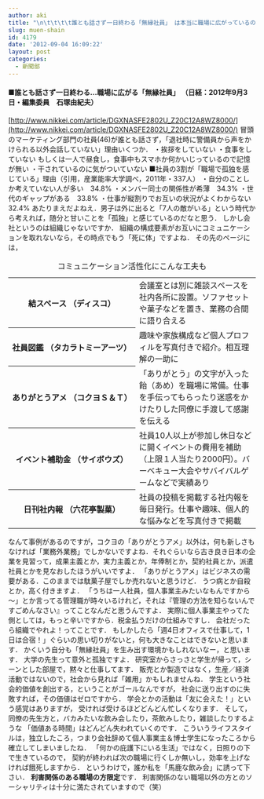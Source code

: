 ```yaml
---
author: aki
title: "\n\t\t\t\t誰とも話さず一日終わる「無縁社員」 は本当に職場に広がっているのか？\t\t"
slug: muen-shain
id: 4179
date: '2012-09-04 16:09:22'
layout: post
categories:
  - 新聞部
---
```


#### ■誰とも話さず一日終わる…職場に広がる「無縁社員」 （日経：2012年9月3日・編集委員　石塚由紀夫）

[http://www.nikkei.com/article/DGXNASFE2802U_Z20C12A8WZ8000/](http://www.nikkei.com/article/DGXNASFE2802U_Z20C12A8WZ8000/) 冒頭のマーケティング部門の社員(46)が誰とも話さず，「退社時に警備員から声をかけられる以外会話していない」理由いくつか． ・挨拶をしていない ・食事をしていない もしくは一人で昼食し，食事中もスマホか何かいじっているので記憶が無い ・干されているのに気がついていない ■社員の3割が「職場で孤独を感じている」理由（引用，産業能率大学調べ，2011年・337人） ・自分のことしか考えていない人が多い　34.8% ・メンバー同士の関係性が希薄　34.3% ・世代のギャップがある　33.8% ・仕事が縦割りでお互いの状況がよくわからない　32.4% あたりまえだよねえ．男子は外に出ると「7人の敵がいる」という時代から考えれば，随分と甘いことを「孤独」と感じているのだなと思う． しかし会社というのは組織じゃないですか． 組織の構成要素がお互いにコミュニケーションを取れないなら，その時点でもう「死に体」ですよね． その先のページには，

<table><caption>コミュニケーション活性化にこんな工夫も</caption>

<tbody>

<tr>

<th>結スペース （ディスコ）</th>

<td>会議室とは別に雑談スペースを社内各所に設置。ソファセットや菓子などを置き、業務の合間に語り合える</td>

</tr>

<tr>

<th nowrap="nowrap">社員図鑑 （タカラトミーアーツ）</th>

<td>趣味や家族構成など個人プロフィルを写真付きで紹介。相互理解の一助に</td>

</tr>

<tr>

<th>ありがとうアメ （コクヨＳ＆Ｔ）</th>

<td>「ありがとう」の文字が入った飴（あめ）を職場に常備。仕事を手伝ってもらったり迷惑をかけたりした同僚に手渡して感謝を伝える</td>

</tr>

<tr>

<th>イベント補助金 （サイボウズ）</th>

<td>社員10人以上が参加し休日などに開くイベントの費用を補助（上限１人当たり2000円）。バーベキュー大会やサバイバルゲームなどで実績あり</td>

</tr>

<tr>

<th>日刊社内報 （六花亭製菓）</th>

<td>社員の投稿を掲載する社内報を毎日発行。仕事や趣味、個人的な悩みなどを写真付きで掲載</td>

</tr>

</tbody>

</table>

なんて事例があるのですが，コクヨの「ありがとうアメ」以外は，何も新しさもなければ「業務外業務」でしかないですよね．それぐらいなら古き良き日本の企業を見習って，成果主義とか，実力主義とか，年俸制とか，契約社員とか，派遣社員とかを見なおしたほうがいいですよ． 「ありがとうアメ」はビジネスの需要がある．このままでは駄菓子屋でしか売れないと思うけど． うつ病とか自殺とか，高く付きますよ． 「うちは一人社員，個人事業主みたいなもんですから～」とか言ってる管理職が時々いるけれど，それは『管理の方法を知らないんですごめんなさい』ってことなんだと思うんですよ． 実際に個人事業主やってた側としては，もっと辛いですから．税金払うだけの仕組みですし． 会社だったら組織でやれよ！ってことです． もしかしたら「週4日オフィスで仕事して，1日は合宿！」ぐらいの思い切りがないと，何も大きなことはできないと思います． かくいう自分も「無縁社員」を生み出す環境かもしれないなー，と思います． 大学の先生って意外と孤独ですよ． 研究室からさっさと学生が帰って，シーンとした部屋で，黙々と仕事してます． 販売とか製造ではなく，生産／経済活動ではないので，社会から見れば「雑用」かもしれませんね． 学生という社会的価値を創出する，ということがゴールなんですが， 社会に送り出すのに失敗すれば，その価値はゼロですから． 学会とかの活動は「友に会えた！」という感覚はありますが， 受ければ受けるほどどんどん忙しくなります． そして，同僚の先生方と，バカみたいな飲み会したり，茶飲みしたり，雑談したりするような 「価値ある時間」はどんどん失われていくのです． こういうライフスタイルは，独立したころ，つまり会社辞めて個人事業主＆博士学生になったころから確立してしまいましたね． 「何かの庇護下にいる生活」ではなく，日照りの下で生きているので， 契約が終われば次の職場に行くしか無いし，効率を上げなければ餓死しますから． というわけで，誰か私を「馬鹿な飲み会」に誘って下さい． **利害関係のある職場の方限定**です． 利害関係のない職場以外の方とのソーシャリティは十分に満たされていますので（笑）